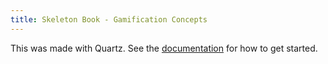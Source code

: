 ```yaml
---
title: Skeleton Book - Gamification Concepts
---
```


This was made with Quartz.
See the [documentation](https://quartz.jzhao.xyz) for how to get started.
